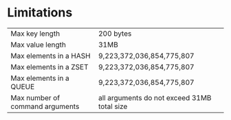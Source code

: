 # Limitations

<table>
	<tr>
		<td>Max key length</td>
		<td>200 bytes</td>
	</tr>
	<tr>
		<td>Max value length</td>
		<td>31MB</td>
	</tr>
	<tr>
		<td>Max elements in a HASH</td>
		<td>9,223,372,036,854,775,807</td>
	</tr>
	<tr>
		<td>Max elements in a ZSET</td>
		<td>9,223,372,036,854,775,807</td>
	</tr>
	<tr>
		<td>Max elements in a QUEUE</td>
		<td>9,223,372,036,854,775,807</td>
	</tr>
	<tr>
		<td>Max number of command arguments</td>
		<td>all arguments do not exceed 31MB total size</td>
	</tr>
</table>
